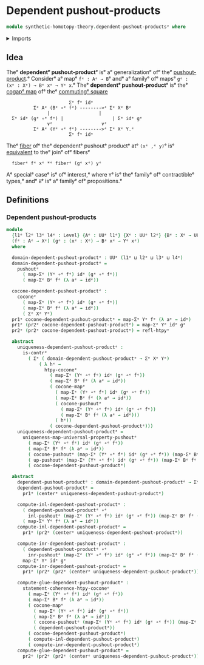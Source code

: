 # Dependent pushout-products

```agda
module synthetic-homotopy-theory.dependent-pushout-productsᵉ where
```

<details><summary>Imports</summary>

```agda
open import foundation.contractible-typesᵉ
open import foundation.dependent-pair-typesᵉ
open import foundation.function-typesᵉ
open import foundation.functoriality-dependent-pair-typesᵉ
open import foundation.homotopiesᵉ
open import foundation.universe-levelsᵉ

open import synthetic-homotopy-theory.cocones-under-spansᵉ
open import synthetic-homotopy-theory.pushoutsᵉ
open import synthetic-homotopy-theory.universal-property-pushoutsᵉ
```

</details>

## Idea

Theᵉ **dependentᵉ pushout-product**ᵉ isᵉ aᵉ generalizationᵉ ofᵉ theᵉ
[pushout-product](synthetic-homotopy-theory.pushout-products.md).ᵉ Considerᵉ aᵉ mapᵉ
`fᵉ : Aᵉ → B`ᵉ andᵉ aᵉ familyᵉ ofᵉ mapsᵉ `gᵉ : (xᵉ : Xᵉ) → Bᵉ xᵉ → Yᵉ x`.ᵉ Theᵉ **dependentᵉ
pushout-product**ᵉ isᵉ theᵉ [cogapᵉ map](synthetic-homotopy-theory.pushouts.mdᵉ) ofᵉ
theᵉ [commutingᵉ square](foundation-core.commuting-squares-of-maps.mdᵉ)

```text
                       Σᵉ fᵉ idᵉ
          Σᵉ Aᵉ (Bᵉ ∘ᵉ fᵉ) -------->ᵉ Σᵉ Xᵉ Bᵉ
               |                  |
  Σᵉ idᵉ (gᵉ ∘ᵉ fᵉ) |                  | Σᵉ idᵉ gᵉ
               ∨ᵉ                  ∨ᵉ
          Σᵉ Aᵉ (Yᵉ ∘ᵉ fᵉ) -------->ᵉ Σᵉ Xᵉ Y.ᵉ
                       Σᵉ fᵉ idᵉ
```

Theᵉ [fiber](foundation-core.fibers-of-maps.mdᵉ) ofᵉ theᵉ dependentᵉ pushoutᵉ productᵉ
atᵉ `(xᵉ ,ᵉ y)`ᵉ isᵉ [equivalent](foundation-core.equivalences.mdᵉ) to theᵉ joinᵉ ofᵉ
fibersᵉ

```text
  fiberᵉ fᵉ xᵉ *ᵉ fiberᵉ (gᵉ xᵉ) yᵉ
```

Aᵉ specialᵉ caseᵉ isᵉ ofᵉ interest,ᵉ where `Y`ᵉ isᵉ theᵉ familyᵉ ofᵉ contractibleᵉ types,ᵉ
andᵉ `B`ᵉ isᵉ aᵉ familyᵉ ofᵉ propositions.ᵉ

## Definitions

### Dependent pushout-products

```agda
module _
  {l1ᵉ l2ᵉ l3ᵉ l4ᵉ : Level} {Aᵉ : UUᵉ l1ᵉ} {Xᵉ : UUᵉ l2ᵉ} {Bᵉ : Xᵉ → UUᵉ l3ᵉ} {Yᵉ : Xᵉ → UUᵉ l4ᵉ}
  (fᵉ : Aᵉ → Xᵉ) (gᵉ : (xᵉ : Xᵉ) → Bᵉ xᵉ → Yᵉ xᵉ)
  where

  domain-dependent-pushout-productᵉ : UUᵉ (l1ᵉ ⊔ l2ᵉ ⊔ l3ᵉ ⊔ l4ᵉ)
  domain-dependent-pushout-productᵉ =
    pushoutᵉ
      ( map-Σᵉ (Yᵉ ∘ᵉ fᵉ) idᵉ (gᵉ ∘ᵉ fᵉ))
      ( map-Σᵉ Bᵉ fᵉ (λ aᵉ → idᵉ))

  cocone-dependent-pushout-productᵉ :
    coconeᵉ
      ( map-Σᵉ (Yᵉ ∘ᵉ fᵉ) idᵉ (gᵉ ∘ᵉ fᵉ))
      ( map-Σᵉ Bᵉ fᵉ (λ aᵉ → idᵉ))
      ( Σᵉ Xᵉ Yᵉ)
  pr1ᵉ cocone-dependent-pushout-productᵉ = map-Σᵉ Yᵉ fᵉ (λ aᵉ → idᵉ)
  pr1ᵉ (pr2ᵉ cocone-dependent-pushout-productᵉ) = map-Σᵉ Yᵉ idᵉ gᵉ
  pr2ᵉ (pr2ᵉ cocone-dependent-pushout-productᵉ) = refl-htpyᵉ

  abstract
    uniqueness-dependent-pushout-productᵉ :
      is-contrᵉ
        ( Σᵉ ( domain-dependent-pushout-productᵉ → Σᵉ Xᵉ Yᵉ)
            ( λ hᵉ →
              htpy-coconeᵉ
                ( map-Σᵉ (Yᵉ ∘ᵉ fᵉ) idᵉ (gᵉ ∘ᵉ fᵉ))
                ( map-Σᵉ Bᵉ fᵉ (λ aᵉ → idᵉ))
                ( cocone-mapᵉ
                  ( map-Σᵉ (Yᵉ ∘ᵉ fᵉ) idᵉ (gᵉ ∘ᵉ fᵉ))
                  ( map-Σᵉ Bᵉ fᵉ (λ aᵉ → idᵉ))
                  ( cocone-pushoutᵉ
                    ( map-Σᵉ (Yᵉ ∘ᵉ fᵉ) idᵉ (gᵉ ∘ᵉ fᵉ))
                    ( map-Σᵉ Bᵉ fᵉ (λ aᵉ → idᵉ)))
                  ( hᵉ))
                ( cocone-dependent-pushout-productᵉ)))
    uniqueness-dependent-pushout-productᵉ =
      uniqueness-map-universal-property-pushoutᵉ
        ( map-Σᵉ (Yᵉ ∘ᵉ fᵉ) idᵉ (gᵉ ∘ᵉ fᵉ))
        ( map-Σᵉ Bᵉ fᵉ (λ aᵉ → idᵉ))
        ( cocone-pushoutᵉ (map-Σᵉ (Yᵉ ∘ᵉ fᵉ) idᵉ (gᵉ ∘ᵉ fᵉ)) (map-Σᵉ Bᵉ fᵉ (λ aᵉ → idᵉ)))
        ( up-pushoutᵉ (map-Σᵉ (Yᵉ ∘ᵉ fᵉ) idᵉ (gᵉ ∘ᵉ fᵉ)) (map-Σᵉ Bᵉ fᵉ (λ aᵉ → idᵉ)))
        ( cocone-dependent-pushout-productᵉ)

  abstract
    dependent-pushout-productᵉ : domain-dependent-pushout-productᵉ → Σᵉ Xᵉ Yᵉ
    dependent-pushout-productᵉ =
      pr1ᵉ (centerᵉ uniqueness-dependent-pushout-productᵉ)

    compute-inl-dependent-pushout-productᵉ :
      ( dependent-pushout-productᵉ ∘ᵉ
        inl-pushoutᵉ (map-Σᵉ (Yᵉ ∘ᵉ fᵉ) idᵉ (gᵉ ∘ᵉ fᵉ)) (map-Σᵉ Bᵉ fᵉ (λ aᵉ → idᵉ))) ~ᵉ
      ( map-Σᵉ Yᵉ fᵉ (λ aᵉ → idᵉ))
    compute-inl-dependent-pushout-productᵉ =
      pr1ᵉ (pr2ᵉ (centerᵉ uniqueness-dependent-pushout-productᵉ))

    compute-inr-dependent-pushout-productᵉ :
      ( dependent-pushout-productᵉ ∘ᵉ
        inr-pushoutᵉ (map-Σᵉ (Yᵉ ∘ᵉ fᵉ) idᵉ (gᵉ ∘ᵉ fᵉ)) (map-Σᵉ Bᵉ fᵉ (λ aᵉ → idᵉ))) ~ᵉ
      map-Σᵉ Yᵉ idᵉ gᵉ
    compute-inr-dependent-pushout-productᵉ =
      pr1ᵉ (pr2ᵉ (pr2ᵉ (centerᵉ uniqueness-dependent-pushout-productᵉ)))

    compute-glue-dependent-pushout-productᵉ :
      statement-coherence-htpy-coconeᵉ
        ( map-Σᵉ (Yᵉ ∘ᵉ fᵉ) idᵉ (gᵉ ∘ᵉ fᵉ))
        ( map-Σᵉ Bᵉ fᵉ (λ aᵉ → idᵉ))
        ( cocone-mapᵉ
          ( map-Σᵉ (Yᵉ ∘ᵉ fᵉ) idᵉ (gᵉ ∘ᵉ fᵉ))
          ( map-Σᵉ Bᵉ fᵉ (λ aᵉ → idᵉ))
          ( cocone-pushoutᵉ (map-Σᵉ (Yᵉ ∘ᵉ fᵉ) idᵉ (gᵉ ∘ᵉ fᵉ)) (map-Σᵉ Bᵉ fᵉ (λ aᵉ → idᵉ)))
          ( dependent-pushout-productᵉ))
        ( cocone-dependent-pushout-productᵉ)
        ( compute-inl-dependent-pushout-productᵉ)
        ( compute-inr-dependent-pushout-productᵉ)
    compute-glue-dependent-pushout-productᵉ =
      pr2ᵉ (pr2ᵉ (pr2ᵉ (centerᵉ uniqueness-dependent-pushout-productᵉ)))
```